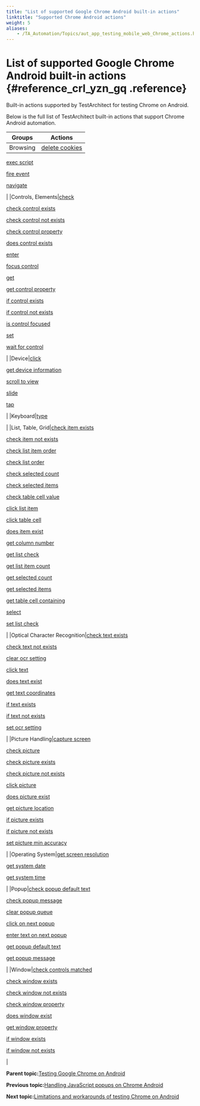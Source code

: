 ```yaml
--- 
title: "List of supported Google Chrome Android built-in actions"
linktitle: "Supported Chrome Android actions"
weight: 5
aliases: 
    - /TA_Automation/Topics/aut_app_testing_mobile_web_Chrome_actions.html
---
```

# List of supported Google Chrome Android built-in actions {#reference_crl_yzn_gq .reference}

Built-in actions supported by TestArchitect for testing Chrome on Android.

Below is the full list of TestArchitect built-in actions that support Chrome Android automation.

|Groups|Actions|
|------|-------|
|Browsing|[delete cookies](bia_delete_cookies.html)

 [exec script](bia_exec_script.html)

 [fire event](bia_fire_event.html)

 [navigate](bia_navigate.html)

|
|Controls, Elements|[check](bia_check.html)

 [check control exists](bia_check_control_exists.html)

 [check control not exists](bia_check_control_not_exists.html)

 [check control property](bia_check_control_property.html)

 [does control exists](bia_does_control_exist.html)

 [enter](bia_enter.html)

 [focus control](bia_focus_control.html)

 [get](bia_get.html)

 [get control property](bia_get_control_property.html)

 [if control exists](bia_if_control_exists.html)

 [if control not exists](bia_if_control_not_exists.html)

 [is control focused](bia_is_control_focused.html)

 [set](bia_set.html)

 [wait for control](bia_wait_for_control.html)

|
|Device|[click](bia_click.html)

 [get device information](bia_get_device_information.html)

 [scroll to view](bia_iOS_scroll_to_view.html)

 [slide](bia_slide.html)

 [tap](bia_tap.html)

|
|Keyboard|[type](bia_type.html)

|
|List, Table, Grid|[check item exists](bia_check_item_exists.html)

 [check item not exists](bia_check_item_not_exists.html)

 [check list item order](bia_check_list_item_order.html)

 [check list order](bia_check_list_order.html)

 [check selected count](bia_check_selected_count.html)

 [check selected items](bia_check_selected_items.html)

 [check table cell value](bia_check_table_cell_value.html)

 [click list item](bia_click_list_item.html)

 [click table cell](bia_click_table_cell.html)

 [does item exist](bia_does_item_exist.html)

 [get column number](bia_get_column_number.html)

 [get list check](bia_get_list_check.html)

 [get list item count](bia_get_list_item_count.html)

 [get selected count](bia_get_selected_count.html)

 [get selected items](bia_get_selected_items.html)

 [get table cell containing](bia_get_table_cell_containing.html)

 [select](bia_select.html)

 [set list check](bia_set_list_check.html)

|
|Optical Character Recognition|[check text exists](bia_check_text_exists.html)

 [check text not exists](bia_check_text_not_exists.html)

 [clear ocr setting](bia_clear_ocr_setting.html)

 [click text](bia_clear_ocr_setting.html)

 [does text exist](bia_does_text_exist.html)

 [get text coordinates](bia_get_text_coordinates.html)

 [if text exists](bia_if_text_exists.html)

 [if text not exists](bia_if_text_not_exists.html)

 [set ocr setting](bia_set_ocr_setting.html)

|
|Picture Handling|[capture screen](bia_capture_screen.html)

 [check picture](bia_check_picture.html)

 [check picture exists](bia_check_picture_exists.html)

 [check picture not exists](bia_check_picture_not_exists.html)

 [click picture](bia_click_picture.html)

 [does picture exist](bia_does_picture_exist.html)

 [get picture location](bia_get_picture_location.html)

 [if picture exists](bia_if_picture_exists.html)

 [if picture not exists](bia_if_picture_not_exists.html)

 [set picture min accuracy](bia_set_picture_min_accuracy.html)

|
|Operating System|[get screen resolution](bia_get_screen_resolution.html)

 [get system date](bia_get_system_date.html)

 [get system time](bia_get_system_time.html)

|
|Popup|[check popup default text](bia_check_popup_default_text.html)

 [check popup message](bia_check_popup_message.html)

 [clear popup queue](bia_clear_popup_queue.html)

 [click on next popup](bia_click_on_next_popup.html)

 [enter text on next popup](bia_enter_text_on_next_popup.html)

 [get popup default text](bia_get_popup_default_text.html)

 [get popup message](bia_get_popup_message.html)

|
|Window|[check controls matched](bia_check_controls_matched.html)

 [check window exists](bia_check_window_exists.html)

 [check window not exists](bia_check_window_not_exists.html)

 [check window property](bia_check_window_property.html)

 [does window exist](bia_does_window_exist.html)

 [get window property](bia_get_window_property.html)

 [if window exists](bia_if_window_exists.html)

 [if window not exists](bia_if_window_not_exists.html)

|

**Parent topic:**[Testing Google Chrome on Android](../../TA_Automation/Topics/aut_app_testing_mobile_web_Android.html)

**Previous topic:**[Handling JavaScript popups on Chrome Android](../../TA_Automation/Topics/aut_app_testing_Android_apps_popups.html)

**Next topic:**[Limitations and workarounds of testing Chrome on Android](../../TA_Automation/Topics/aut_app_testing_mobile_web_Android_limitations.html)


